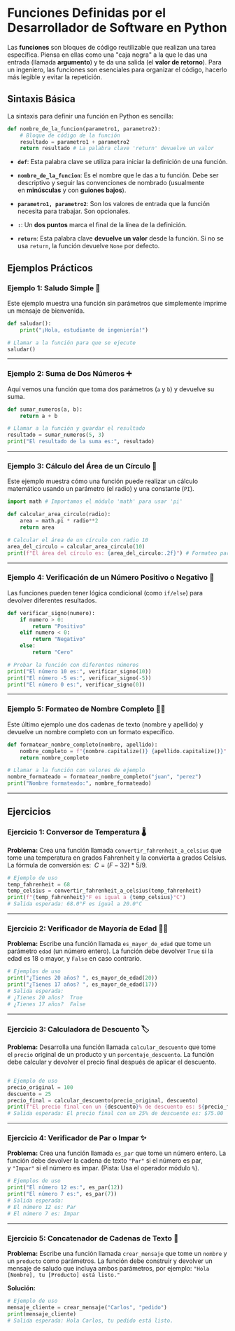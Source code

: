 # Funciones Definidas por el Desarrollador de Software en Python

Las **funciones** son bloques de código reutilizable que realizan una tarea específica. Piensa en ellas como una "caja negra" a la que le das una entrada (llamada **argumento**) y te da una salida (el **valor de retorno**). Para un ingeniero, las funciones son esenciales para organizar el código, hacerlo más legible y evitar la repetición.

## Sintaxis Básica

La sintaxis para definir una función en Python es sencilla:

``` Python
def nombre_de_la_funcion(parametro1, parametro2):
    # Bloque de código de la función
    resultado = parametro1 + parametro2
    return resultado # La palabra clave 'return' devuelve un valor
```

* **`def`**: Esta palabra clave se utiliza para iniciar la definición de una función.

* **`nombre_de_la_funcion`**: Es el nombre que le das a tu función. Debe ser descriptivo y seguir las convenciones de nombrado (usualmente en **minúsculas** y con **guiones bajos**).

* **`parametro1, parametro2`**: Son los valores de entrada que la función necesita para trabajar. Son opcionales.

* **`:`**: Un **dos puntos** marca el final de la línea de la definición.

* **`return`**: Esta palabra clave **devuelve un valor** desde la función. Si no se usa `return`, la función devuelve `None` por defecto.

## Ejemplos Prácticos

### Ejemplo 1: Saludo Simple 👋

Este ejemplo muestra una función sin parámetros que simplemente imprime un mensaje de bienvenida.

``` Python
def saludar():
    print("¡Hola, estudiante de ingeniería!")

# Llamar a la función para que se ejecute
saludar()
```

***

### Ejemplo 2: Suma de Dos Números ➕

Aquí vemos una función que toma dos parámetros (`a` y `b`) y devuelve su suma.

``` Python
def sumar_numeros(a, b):
    return a + b

# Llamar a la función y guardar el resultado
resultado = sumar_numeros(5, 3)
print("El resultado de la suma es:", resultado)
```

***

### Ejemplo 3: Cálculo del Área de un Círculo 🔵

Este ejemplo muestra cómo una función puede realizar un cálculo matemático usando un parámetro (el radio) y una constante (`PI`).

``` Python
import math # Importamos el módulo 'math' para usar 'pi'

def calcular_area_circulo(radio):
    area = math.pi * radio**2
    return area

# Calcular el área de un círculo con radio 10
area_del_circulo = calcular_area_circulo(10)
print(f"El área del círculo es: {area_del_circulo:.2f}") # Formateo para 2 decimales
```

***

### Ejemplo 4: Verificación de un Número Positivo o Negativo 🤔

Las funciones pueden tener lógica condicional (como `if/else`) para devolver diferentes resultados.

``` Python
def verificar_signo(numero):
    if numero > 0:
        return "Positivo"
    elif numero < 0:
        return "Negativo"
    else:
        return "Cero"

# Probar la función con diferentes números
print("El número 10 es:", verificar_signo(10))
print("El número -5 es:", verificar_signo(-5))
print("El número 0 es:", verificar_signo(0))
```

***

### Ejemplo 5: Formateo de Nombre Completo 🧑‍💻

Este último ejemplo une dos cadenas de texto (nombre y apellido) y devuelve un nombre completo con un formato específico.

``` Python
def formatear_nombre_completo(nombre, apellido):
    nombre_completo = f"{nombre.capitalize()} {apellido.capitalize()}"
    return nombre_completo

# Llamar a la función con valores de ejemplo
nombre_formateado = formatear_nombre_completo("juan", "perez")
print("Nombre formateado:", nombre_formateado)
```

***
## Ejercicios
### Ejercicio 1: Conversor de Temperatura 🌡️

**Problema:** Crea una función llamada `convertir_fahrenheit_a_celsius` que tome una temperatura en grados Fahrenheit y la convierta a grados Celsius. La fórmula de conversión es: 
$C = (F - 32) * 5/9$.

``` Python
# Ejemplo de uso
temp_fahrenheit = 68
temp_celsius = convertir_fahrenheit_a_celsius(temp_fahrenheit)
print(f"{temp_fahrenheit}°F es igual a {temp_celsius}°C")
# Salida esperada: 68.0°F es igual a 20.0°C
```

***

### Ejercicio 2: Verificador de Mayoría de Edad 🧑‍🎓

**Problema:** Escribe una función llamada `es_mayor_de_edad` que tome un parámetro `edad` (un número entero). La función debe devolver `True` si la edad es 18 o mayor, y `False` en caso contrario.

``` Python
# Ejemplos de uso
print("¿Tienes 20 años? ", es_mayor_de_edad(20))
print("¿Tienes 17 años? ", es_mayor_de_edad(17))
# Salida esperada:
# ¿Tienes 20 años?  True
# ¿Tienes 17 años?  False
```

***

### Ejercicio 3: Calculadora de Descuento 🏷️

**Problema:** Desarrolla una función llamada `calcular_descuento` que tome el `precio` original de un producto y un `porcentaje_descuento`. La función debe calcular y devolver el precio final después de aplicar el descuento.

``` Python

# Ejemplo de uso
precio_original = 100
descuento = 25
precio_final = calcular_descuento(precio_original, descuento)
print(f"El precio final con un {descuento}% de descuento es: ${precio_final:.2f}")
# Salida esperada: El precio final con un 25% de descuento es: $75.00
```

***

### Ejercicio 4: Verificador de Par o Impar ✨

**Problema:** Crea una función llamada `es_par` que tome un número entero. La función debe devolver la cadena de texto `"Par"` si el número es par, y `"Impar"` si el número es impar. (Pista: Usa el operador módulo `%`).

``` Python
# Ejemplos de uso
print("El número 12 es:", es_par(12))
print("El número 7 es:", es_par(7))
# Salida esperada:
# El número 12 es: Par
# El número 7 es: Impar
```

***

### Ejercicio 5: Concatenador de Cadenas de Texto 🔗

**Problema:** Escribe una función llamada `crear_mensaje` que tome un `nombre` y un `producto` como parámetros. La función debe construir y devolver un mensaje de saludo que incluya ambos parámetros, por ejemplo: `"Hola [Nombre], tu [Producto] está listo."`

**Solución:**

``` Python
# Ejemplo de uso
mensaje_cliente = crear_mensaje("Carlos", "pedido")
print(mensaje_cliente)
# Salida esperada: Hola Carlos, tu pedido está listo.
```

